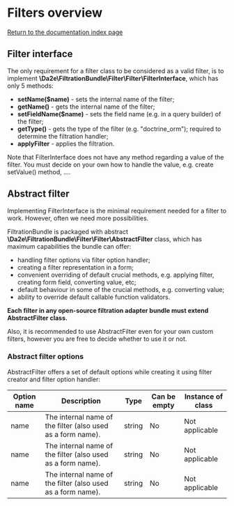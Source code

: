 # Filters overview

[Return to the documentation index page](index.md)

## Filter interface

The only requirement for a filter class to be considered as a valid filter, is to implement **\Da2e\FiltrationBundle\Filter\Filter\FilterInterface**, which has only 5 methods:
 
- **setName($name)** - sets the internal name of the filter;
- **getName()** - gets the internal name of the filter;
- **setFieldName($name)** - sets the field name (e.g. in a query builder) of the filter;
- **getType()** - gets the type of the filter (e.g. "doctrine_orm"); required to determine the filtration handler;
- **applyFilter** - applies the filtration.

Note that FilterInterface does not have any method regarding a value of the filter. You must decide on your own how to handle the value, e.g. create setValue() method, .... 

## Abstract filter

Implementing FilterInterface is the minimal requirement needed for a filter to work. However, often we need more possibilities. 

FiltrationBundle is packaged with abstract **\Da2e\FiltrationBundle\Filter\Filter\AbstractFilter** class, which has maximum capabilities the bundle can offer:

- handling filter options via filter option handler;
- creating a filter representation in a form;
- convenient overriding of default crucial methods, e.g. applying filter, creating form field, converting value, etc;
- default behaviour in some of the crucial methods, e.g. converting value;
- ability to override default callable function validators.

**Each filter in any open-source filtration adapter bundle must extend AbstractFilter class.** 

Also, it is recommended to use AbstractFilter even for your own custom filters, however you are free to decide whether to use it or not.

### Abstract filter options

AbstractFilter offers a set of default options while creating it using filter creator and filter option handler:

| Option name | Description                                                 | Type        | Can be empty | Instance of class |
| ----------- | ----------------------------------------------------------- | ----------- | ------------ | ----------------- |
| name        | The internal name of the filter (also used as a form name). | string      | No           | Not applicable    |
| name        | The internal name of the filter (also used as a form name). | string      | No           | Not applicable    |
| name        | The internal name of the filter (also used as a form name). | string      | No           | Not applicable    |
